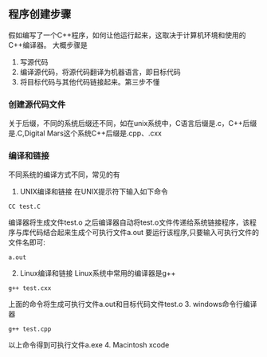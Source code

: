 ## 程序创建步骤
假如编写了一个C++程序，如何让他运行起来，这取决于计算机环境和使用的C++编译器。
大概步骤是
1. 写源代码 
2. 编译源代码，将源代码翻译为机器语言，即目标代码 
3. 将目标代码与其他代码链接起来。第三步不懂
### 创建源代码文件
关于后缀，不同的系统后缀还不同，如在unix系统中，C语言后缀是.c，C++后缀是.C,Digital
Mars这个系统C++后缀是.cpp、.cxx
### 编译和链接
不同系统的编译方式不同，常见的有
1. UNIX编译和链接
在UNIX提示符下输入如下命令
```unix
CC test.C
```
编译器将生成文件test.o
之后编译器自动将test.o文件传递给系统链接程序，该程序与库代码结合起来生成个可执行文件a.out
要运行该程序,只要输入可执行文件的文件名即可:
```unix
a.out
```
2. Linux编译和链接
Linux系统中常用的编译器是g++
```
g++ test.cxx
```
上面的命令将生成可执行文件a.out和目标代码文件test.o
3. windows命令行编译器
```
g++ test.cpp
```
以上命令得到可执行文件a.exe
4. Macintosh
xcode